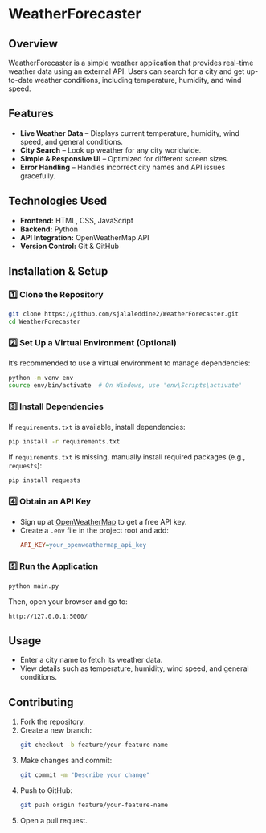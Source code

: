 # WeatherForecaster

## Overview

WeatherForecaster is a simple weather application that provides real-time weather data using an external API. Users can search for a city and get up-to-date weather conditions, including temperature, humidity, and wind speed.

## Features

- **Live Weather Data** – Displays current temperature, humidity, wind speed, and general conditions.
- **City Search** – Look up weather for any city worldwide.
- **Simple & Responsive UI** – Optimized for different screen sizes.
- **Error Handling** – Handles incorrect city names and API issues gracefully.

## Technologies Used

- **Frontend:** HTML, CSS, JavaScript
- **Backend:** Python
- **API Integration:** OpenWeatherMap API
- **Version Control:** Git & GitHub

## Installation & Setup

### 1️⃣ Clone the Repository

```bash
git clone https://github.com/sjalaleddine2/WeatherForecaster.git
cd WeatherForecaster
```

### 2️⃣ Set Up a Virtual Environment (Optional)

It’s recommended to use a virtual environment to manage dependencies:

```bash
python -m venv env
source env/bin/activate  # On Windows, use 'env\Scripts\activate'
```

### 3️⃣ Install Dependencies

If `requirements.txt` is available, install dependencies:

```bash
pip install -r requirements.txt
```

If `requirements.txt` is missing, manually install required packages (e.g., `requests`):

```bash
pip install requests
```

### 4️⃣ Obtain an API Key

- Sign up at [OpenWeatherMap](https://openweathermap.org/api) to get a free API key.
- Create a `.env` file in the project root and add:
  ```ini
  API_KEY=your_openweathermap_api_key
  ```

### 5️⃣ Run the Application

```bash
python main.py
```

Then, open your browser and go to:

```
http://127.0.0.1:5000/
```

## Usage

- Enter a city name to fetch its weather data.
- View details such as temperature, humidity, wind speed, and general conditions.

## Contributing

1. Fork the repository.
2. Create a new branch:
   ```bash
   git checkout -b feature/your-feature-name
   ```
3. Make changes and commit:
   ```bash
   git commit -m "Describe your change"
   ```
4. Push to GitHub:
   ```bash
   git push origin feature/your-feature-name
   ```
5. Open a pull request.
